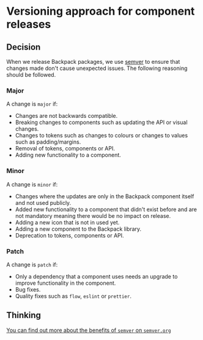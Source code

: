 # Versioning approach for component releases

## Decision
When we release Backpack packages, we use [semver](https://semver.org/) to ensure that changes made don't cause unexpected issues. The following reasoning should be followed.

### Major
A change is `major` if:
- Changes are not backwards compatible.
- Breaking changes to components such as updating the API or visual changes.
- Changes to tokens such as changes to colours or changes to values such as padding/margins.
- Removal of tokens, components or API.
- Adding new functionality to a component.

### Minor
A change is `minor` if:
- Changes where the updates are only in the Backpack component itself and not used publicly.
- Added new functionality to a component that didn't exist before and are not mandatory meaning there would be no impact on release.
- Adding a new icon that is not in used yet.
- Adding a new component to the Backpack library.
- Deprecation to tokens, components or API.

### Patch
A change is `patch` if:
- Only a dependency that a component uses needs an upgrade to improve functionality in the component.
- Bug fixes.
- Quality fixes such as `flow`, `eslint` or `prettier`.

## Thinking
[You can find out more about the benefits of `semver` on `semver.org`](https://semver.org/#why-use-semantic-versioning)
